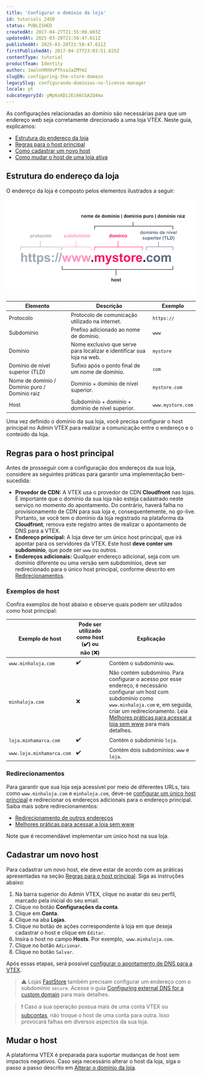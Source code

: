 ```yaml
---
title: 'Configurar o domínio da loja'
id: tutorials_2450
status: PUBLISHED
createdAt: 2017-04-27T21:55:00.603Z
updatedAt: 2025-03-20T21:58:47.611Z
publishedAt: 2025-03-20T21:58:47.611Z
firstPublishedAt: 2017-04-27T23:03:51.625Z
contentType: tutorial
productTeam: Identity
author: 1malnhMX0vPThsaJaZMYm2
slugEN: configuring-the-store-domain
legacySlug: configurando-dominios-no-license-manager
locale: pt
subcategoryId: yMp6sKDiJEi66CGAIQ4ma
---
```


As configurações relacionadas ao domínio são necessárias para que um endereço web seja corretamente direcionado a uma loja VTEX. Neste guia, explicamos:

* [Estrutura do endereço da loja](#estrutura-do-endereco-da-loja)
* [Regras para o host principal](#regras-para-o-host-principal)
* [Como cadastrar um novo host](#cadastrar-um-novo-host)
* [Como mudar o host de uma loja ativa](#mudar-o-host)

## Estrutura do endereço da loja

O endereço da loja é composto pelos elementos ilustrados a seguir:

![url-diagram-pt (3)](https://raw.githubusercontent.com/vtexdocs/help-center-content/refs/heads/main/docs/pt/tutorials/gerenciamento-da-conta/contas/configurar-o-dominio-da-loja_1.png)

| Elemento | Descrição | Exemplo |
|---|---|---|
| Protocolo | Protocolo de comunicação utilizado na internet. | `https://` |
| Subdomínio | Prefixo adicionado ao nome de domínio. | `www` |
| Domínio | Nome exclusivo que serve para localizar e identificar sua loja na web. | `mystore` |
| Domínio de nível superior (TLD) | Sufixo após o ponto final de um nome de domínio. | `com` |
| Nome de domínio / Domínio puro / Domínio raiz | Domínio + domínio de nível superior. | `mystore.com` |
| Host | Subdomínio + domínio + domínio de nível superior. | `www.mystore.com` |

Uma vez definido o domínio da sua loja, você precisa configurar o host principal no Admin VTEX para realizar a comunicação entre o endereço e o conteúdo da loja.

## Regras para o host principal

Antes de prosseguir com a configuração dos endereços da sua loja, considere as seguintes práticas para garantir uma implementação bem-sucedida:

* **Provedor de CDN:** A VTEX usa o provedor de CDN **Cloudfront** nas lojas. É importante que o domínio da sua loja não esteja cadastrado neste serviço no momento do apontamento. Do contrário, haverá falha no provisionamento de CDN para sua loja e, consequentemente, no go-live. Portanto, se você tem o domínio da loja registrado na plataforma da **Cloudfront**, remova este registro antes de realizar o apontamento de DNS para a VTEX.
* **Endereço principal:** A loja deve ter um único host principal, que irá apontar para os servidores da VTEX. Este host **deve conter um subdomínio**, que pode ser `www` ou outros.
* **Endereços adicionais:** Qualquer endereço adicional, seja com um domínio diferente ou uma versão sem subdomínios, deve ser redirecionado para o único host principal, conforme descrito em [Redirecionamentos](#redirecionamentos).

### Exemplos de host

Confira exemplos de host abaixo e observe quais podem ser utilizados como host principal:

| Exemplo de host | Pode ser utilizado como host (✔️) ou não (❌) | Explicação |
|---|---|---|
| `www.minhaloja.com` | ✔️ | Contém o subdomínio `www`. |
| `minhaloja.com` | ❌ | Não contém subdomínio. Para configurar o acesso por esse endereço, é necessário configurar um host com subdomínio como `www.minhaloja.com` e, em seguida, criar um redirecionamento. Leia [Melhores práticas para acessar a loja sem www](/pt/tutorial/configuring-access-without-www--tutorials_4278) para mais detalhes. |
| `loja.minhamarca.com` | ✔️ | Contém o subdomínio `loja`. |
| `www.loja.minhamarca.com` | ✔️ | Contém dois subdomínios: `www` e `loja`. |

### Redirecionamentos

Para garantir que sua loja seja acessível por meio de diferentes URLs, tais como `www.minhaloja.com` e `minhaloja.com`, deve-se [configurar um único host principal](#cadastrar-um-novo-host) e redirecionar os endereços adicionais para o endereço principal. Saiba mais sobre redirecionamentos:

* [Redirecionamento de outros endereços](/pt/tutorial/redirecionamento-de-outros-enderecos--3Xi2AeLUx2QpJQu8DTX8KQ)
* [Melhores práticas para acessar a loja sem www](/pt/tutorial/configurando-acesso-sem-www--tutorials_4278)

Note que é recomendável implementar um único host na sua loja.

## Cadastrar um novo host

Para cadastrar um novo host, ele deve estar de acordo com as práticas apresentadas na seção [Regras para o host principal](#regras-para-o-host-principal). Siga as instruções abaixo:

1. Na barra superior do Admin VTEX, clique no avatar do seu perfil, marcado pela inicial do seu email.
2. Clique no botão **Configurações da conta**.
3. Clique em **Conta**.
4. Clique na aba **Lojas**.
5. Clique no botão de ações correspondente à loja em que deseja cadastrar o host e clique em `Editar`.
6. Insira o host no campo **Hosts**. Por exemplo,` www.minhaloja.com`.
7. Clique no botão `Adicionar`.
8. Clique no botão `Salvar`.

Após essas etapas, será possível [configurar o apontamento de DNS para a VTEX](/pt/tutorial/configurando-o-apontamento-de-dns-para-a-vtex--tutorials_4280).

> ⚠️ Lojas [FastStore](https://www.faststore.dev/) também precisam configurar um endereço com o subdomínio `secure`. Acesse o guia [Configuring external DNS for a custom domain](https://www.faststore.dev/docs/go-live/2-configuring-external-dns) para mais detalhes.

> ❗ Caso a sua operação possua mais de uma conta VTEX ou [subcontas](/pt/tutorial/como-criar-multiloja-multidominio--tutorials_510), não troque o host de uma conta para outra. Isso provocará falhas em diversos aspectos da sua loja.

## Mudar o host

A plataforma VTEX é preparada para suportar mudanças de host sem impactos negativos. Caso seja necessário alterar o host da loja, siga o passo a passo descrito em [Alterar o domínio da loja](/pt/tutorial/alterar-o-dominio-da-loja--frequentlyAskedQuestions_626/).
